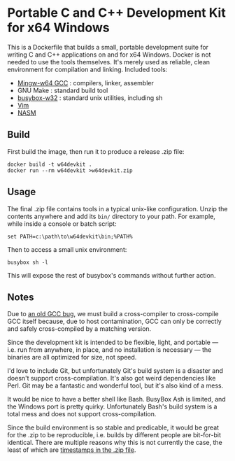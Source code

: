 # Portable C and C++ Development Kit for x64 Windows

This is a Dockerfile that builds a small, portable development suite for
writing C and C++ applications on and for x64 Windows. Docker is not
needed to use the tools themselves. It's merely used as reliable, clean
environment for compilation and linking. Included tools:

* [Mingw-w64 GCC][w64] : compilers, linker, assembler
* GNU Make : standard build tool
* [busybox-w32][bb] : standard unix utilities, including sh
* [Vim][vim]
* [NASM][nasm]

## Build

First build the image, then run it to produce a release .zip file:

    docker build -t w64devkit .
    docker run --rm w64devkit >w64devkit.zip

## Usage

The final .zip file contains tools in a typical unix-like configuration.
Unzip the contents anywhere and add its `bin/` directory to your path.
For example, while inside a console or batch script:

    set PATH=c:\path\to\w64devkit\bin;%PATH%

Then to access a small unix environment:

    busybox sh -l

This will expose the rest of busybox's commands without further action.

## Notes

Due to [an old GCC bug][bug], we must build a cross-compiler to
cross-compile GCC itself because, due to host contamination, GCC can
only be correctly and safely cross-compiled by a matching version.

Since the development kit is intended to be flexible, light, and
portable — i.e. run from anywhere, in place, and no installation is
necessary — the binaries are all optimized for size, not speed.

I'd love to include Git, but unfortunately Git's build system is a
disaster and doesn't support cross-compilation. It's also got weird
dependencies like Perl. Git may be a fantastic and wonderful tool, but
it's also kind of a mess.

It would be nice to have a better shell like Bash. BusyBox Ash is
limited, and the Windows port is pretty quirky. Unfortunately Bash's
build system is a total mess and does not support cross-compilation.

Since the build environment is so stable and predicable, it would be
great for the .zip to be reproducible, i.e. builds by different people
are bit-for-bit identical. There are multiple reasons why this is not
currently the case, the least of which are [timestamps in the .zip
file][zip].


[bb]: https://frippery.org/busybox/
[bug]: https://gcc.gnu.org/legacy-ml/gcc/2017-05/msg00219.html
[nasm]: https://www.nasm.us/
[vim]: https://www.vim.org/
[w64]: http://mingw-w64.org/
[zip]: https://tanzu.vmware.com/content/blog/barriers-to-deterministic-reproducible-zip-files

